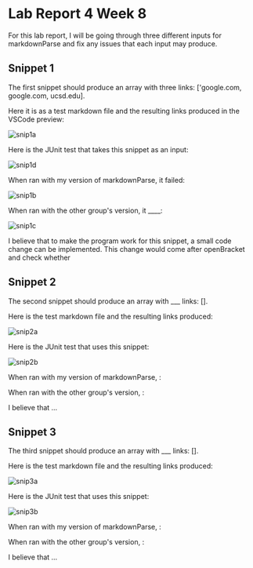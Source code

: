 # **Lab Report 4 Week 8**

For this lab report, I will be going through three different inputs for markdownParse and fix any issues that each input may produce.

## **Snippet 1**

The first snippet should produce an array with three links: ['google.com, google.com, ucsd.edu].

Here it is as a test markdown file and the resulting links produced in the VSCode preview:

![snip1a]()

Here is the JUnit test that takes this snippet as an input:

![snip1d]()

When ran with my version of markdownParse, it failed:

![snip1b]()

When ran with the other group's version, it ____:

![snip1c]()

I believe that to make the program work for this snippet, a small code change can be implemented. This change would come after openBracket and check whether 


## **Snippet 2**

The second snippet should produce an array with ___ links: [].

Here is the test markdown file and the resulting links produced:

![snip2a]()

Here is the JUnit test that uses this snippet:

![snip2b]()

When ran with my version of markdownParse, :

When ran with the other group's version, :

I believe that ...


## **Snippet 3**

The third snippet should produce an array with ___ links: [].

Here is the test markdown file and the resulting links produced:

![snip3a]()

Here is the JUnit test that uses this snippet:

![snip3b]()

When ran with my version of markdownParse, :

When ran with the other group's version, :

I believe that ...